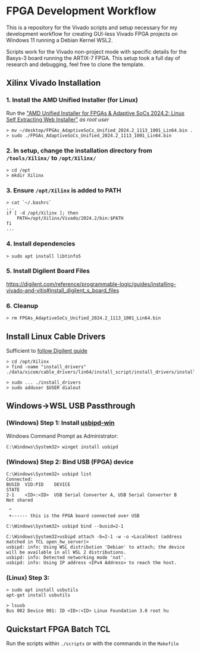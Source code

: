 # FPGA Development Workflow

This is a repository for the Vivado scripts and setup necessary for my development workflow for creating GUI-less Vivado FPGA projects on Windows 11 running a Debian Kernel WSL2.

Scripts work for the Vivado non-project mode with specific details for the Basys-3 board running the ARTIX-7 FPGA. This setup took a full day of research and debugging, feel free to clone the template.

## Xilinx Vivado Installation

### 1. Install the AMD Unified Installer (for Linux)

Run the ["AMD Unified Installer for FPGAs & Adaptive SoCs 2024.2: Linux Self Extracting Web Installer"](https://www.xilinx.com/support/download.html) *as root user*


```
> mv ~/desktop/FPGAs_AdaptiveSoCs_Unified_2024.2_1113_1001_Lin64.bin .
> sudo ./FPGAs_AdaptiveSoCs_Unified_2024.2_1113_1001_Lin64.bin
```

### 2. In setup, change the installation directory from `/tools/Xilinx/` to `/opt/Xilinx/`

```
> cd /opt
> mkdir Xilinx
```

### 3. Ensure `/opt/Xilinx` is added to PATH

```
> cat `~/.bashrc`
...
if [ -d /opt/Xilinx ]; then
	PATH=/opt/Xilinx/Vivado/2024.2/bin:$PATH
fi
...
```

### 4. Install dependencies

```
> sudo apt install libtinfo5
```

### 5. Install Digilent Board Files

https://digilent.com/reference/programmable-logic/guides/installing-vivado-and-vitis#install_digilent_s_board_files

### 6. Cleanup

```
> rm FPGAs_AdaptiveSoCs_Unified_2024.2_1113_1001_Lin64.bin
```

## Install Linux Cable Drivers
Sufficient to [follow Digilent guide](https://digilent.com/reference/programmable-logic/guides/installing-vivado-and-sdk?redirect=1#installing_cable_drivers_on_linux)

```
> cd /opt/Xilinx
> find -name "install_drivers"
./data/xicom/cable_drivers/lin64/install_script/install_drivers/install_driver

> sudo ... ./install_drivers
> sudo adduser $USER dialout
```

## Windows->WSL USB Passthrough

### (Windows) Step 1: Install [usbipd-win](https://learn.microsoft.com/en-us/windows/wsl/connect-usb)

Windows Command Prompt as Administrator:

```
C:\Windows\System32> winget install usbipd
```

### (Windows) Step 2: Bind USB (FPGA) device

```
C:\Windows\System32> usbipd list
Connected:
BUSID  VID:PID    DEVICE                                                        STATE
2-1    <ID>:<ID>  USB Serial Converter A, USB Serial Converter B                Not shared

 ^
 +------ this is the FPGA board connected over USB

C:\Windows\System32> usbipd bind --busid=2-1

C:\Windows\System32>usbipd attach -b=2-1 -w -o <LocalHost (address matched in TCL open_hw_server)>
usbipd: info: Using WSL distribution 'Debian' to attach; the device will be available in all WSL 2 distributions.
usbipd: info: Detected networking mode 'nat'.
usbipd: info: Using IP address <IPv4 Address> to reach the host.

```

### (Linux) Step 3:
```
> sudo apt install usbutils
apt-get install usbutils

> lsusb
Bus 002 Device 001: ID <ID>:<ID> Linux Foundation 3.0 root hu
```

## Quickstart FPGA Batch TCL
Run the scripts within `./scripts` or with the commands in the `Makefile`
